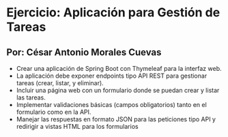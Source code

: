# Ejercicio: Aplicación para Gestión de Tareas
## Por: César Antonio Morales Cuevas
- Crear una aplicación de Spring Boot con Thymeleaf para la interfaz web.
- La aplicación debe exponer endpoints tipo API REST para gestionar tareas (crear, listar, y eliminar).
- Incluir una página web con un formulario donde se puedan crear y listar las tareas.
- Implementar validaciones básicas (campos obligatorios) tanto en el formulario como en la API.
- Manejar las respuestas en formato JSON para las peticiones tipo API y redirigir a vistas HTML para los formularios
